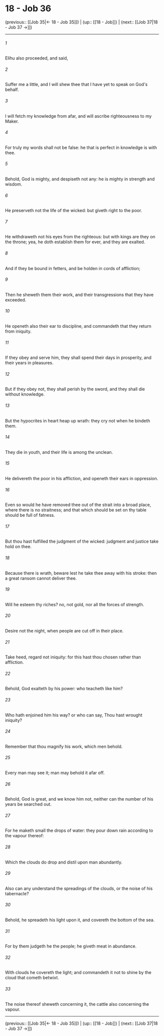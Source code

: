 # 18 - Job 36

(previous:: [[Job 35|← 18 - Job 35]]) | (up:: [[18 - Job]]) | (next:: [[Job 37|18 - Job 37 →]])

***


###### 1 
Elihu also proceeded, and said, 

###### 2 
Suffer me a little, and I will shew thee that I have yet to speak on God's behalf. 

###### 3 
I will fetch my knowledge from afar, and will ascribe righteousness to my Maker. 

###### 4 
For truly my words shall not be false: he that is perfect in knowledge is with thee. 

###### 5 
Behold, God is mighty, and despiseth not any: he is mighty in strength and wisdom. 

###### 6 
He preserveth not the life of the wicked: but giveth right to the poor. 

###### 7 
He withdraweth not his eyes from the righteous: but with kings are they on the throne; yea, he doth establish them for ever, and they are exalted. 

###### 8 
And if they be bound in fetters, and be holden in cords of affliction; 

###### 9 
Then he sheweth them their work, and their transgressions that they have exceeded. 

###### 10 
He openeth also their ear to discipline, and commandeth that they return from iniquity. 

###### 11 
If they obey and serve him, they shall spend their days in prosperity, and their years in pleasures. 

###### 12 
But if they obey not, they shall perish by the sword, and they shall die without knowledge. 

###### 13 
But the hypocrites in heart heap up wrath: they cry not when he bindeth them. 

###### 14 
They die in youth, and their life is among the unclean. 

###### 15 
He delivereth the poor in his affliction, and openeth their ears in oppression. 

###### 16 
Even so would he have removed thee out of the strait into a broad place, where there is no straitness; and that which should be set on thy table should be full of fatness. 

###### 17 
But thou hast fulfilled the judgment of the wicked: judgment and justice take hold on thee. 

###### 18 
Because there is wrath, beware lest he take thee away with his stroke: then a great ransom cannot deliver thee. 

###### 19 
Will he esteem thy riches? no, not gold, nor all the forces of strength. 

###### 20 
Desire not the night, when people are cut off in their place. 

###### 21 
Take heed, regard not iniquity: for this hast thou chosen rather than affliction. 

###### 22 
Behold, God exalteth by his power: who teacheth like him? 

###### 23 
Who hath enjoined him his way? or who can say, Thou hast wrought iniquity? 

###### 24 
Remember that thou magnify his work, which men behold. 

###### 25 
Every man may see it; man may behold it afar off. 

###### 26 
Behold, God is great, and we know him not, neither can the number of his years be searched out. 

###### 27 
For he maketh small the drops of water: they pour down rain according to the vapour thereof: 

###### 28 
Which the clouds do drop and distil upon man abundantly. 

###### 29 
Also can any understand the spreadings of the clouds, or the noise of his tabernacle? 

###### 30 
Behold, he spreadeth his light upon it, and covereth the bottom of the sea. 

###### 31 
For by them judgeth he the people; he giveth meat in abundance. 

###### 32 
With clouds he covereth the light; and commandeth it not to shine by the cloud that cometh betwixt. 

###### 33 
The noise thereof sheweth concerning it, the cattle also concerning the vapour.

***

(previous:: [[Job 35|← 18 - Job 35]]) | (up:: [[18 - Job]]) | (next:: [[Job 37|18 - Job 37 →]])
